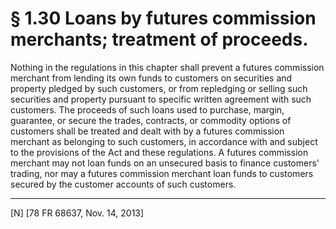 # § 1.30   Loans by futures commission merchants; treatment of proceeds.

Nothing in the regulations in this chapter shall prevent a futures commission merchant from lending its own funds to customers on securities and property pledged by such customers, or from repledging or selling such securities and property pursuant to specific written agreement with such customers. The proceeds of such loans used to purchase, margin, guarantee, or secure the trades, contracts, or commodity options of customers shall be treated and dealt with by a futures commission merchant as belonging to such customers, in accordance with and subject to the provisions of the Act and these regulations. A futures commission merchant may not loan funds on an unsecured basis to finance customers' trading, nor may a futures commission merchant loan funds to customers secured by the customer accounts of such customers.



---

[N] [78 FR 68637, Nov. 14, 2013]




